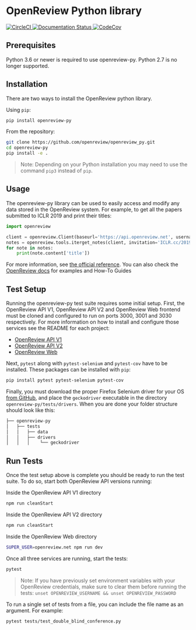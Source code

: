 OpenReview Python library
=========================

[
![CircleCI](https://circleci.com/gh/openreview/openreview-py.svg?style=svg)
](https://circleci.com/gh/openreview/openreview-py)
[
![Documentation Status](https://readthedocs.org/projects/openreview-py/badge/?version=latest)
](https://openreview-py.readthedocs.io/en/latest/?badge=latest)
[
![CodeCov](https://codecov.io/gh/openreview/openreview-py/branch/master/graph/badge.svg)
](https://codecov.io/gh/openreview/openreview-py)

Prerequisites
-------------

Python 3.6 or newer is required to use openreview-py. Python 2.7 is no longer supported.

Installation
------------

There are two ways to install the OpenReview python library.

Using `pip`:

```bash
pip install openreview-py
```

From the repository:

```bash
git clone https://github.com/openreview/openreview_py.git
cd openreview-py
pip install -e .
```

> Note: Depending on your Python installation you may need to use the command  `pip3` instead of `pip`.

Usage
-----

The openreview-py library can be used to easily access and modify any data stored in the OpenReview system. For example, to get all the papers submitted to ICLR 2019 and print their titles:

```python
import openreview

client = openreview.Client(baseurl='https://api.openreview.net', username='username', password='password')
notes = openreview.tools.iterget_notes(client, invitation='ICLR.cc/2019/Conference/-/Blind_Submission')
for note in notes:
    print(note.content['title'])
```

For more information, see [the official reference](https://openreview-py.readthedocs.io/en/latest/).
You can also check the [OpenReview docs](https://docs.openreview.net/getting-started/using-the-api/installing-and-instantiating-the-python-client) for examples and How-To Guides

Test Setup
----------

Running the openreview-py test suite requires some initial setup. First, the OpenReview API V1, OpenReview API V2 and OpenReview Web frontend must be cloned and configured to run on ports 3000, 3001 and 3030 respectively. For more information on how to install and configure those services see the README for each project:

- [OpenReview API V1](https://github.com/openreview/openreview-api-v1)
- [OpenReview API V2](https://github.com/openreview/openreview-api)
- [OpenReview Web](https://github.com/openreview/openreview-web)

Next, `pytest` along with `pytest-selenium` and `pytest-cov` have to be installed. These packages can be installed with `pip`:

```bash
pip install pytest pytest-selenium pytest-cov
```

Finally, you must download the proper Firefox Selenium driver for your OS [from GitHub](https://github.com/mozilla/geckodriver/releases), and place the `geckodriver` executable in the directory `openreview-py/tests/drivers`. When you are done your folder structure should look like this:

```bash
├── openreview-py
│   ├── tests
│   │   ├── data
│   │   ├── drivers
│   │   │    └── geckodriver
```

Run Tests
---------

Once the test setup above is complete you should be ready to run the test suite. To do so, start both OpenReview API versions running:

Inside the OpenReview API V1 directory
```bash
npm run cleanStart
```

Inside the OpenReview API V2 directory
```bash
npm run cleanStart
```

Inside the OpenReview Web directory
```bash
SUPER_USER=openreview.net npm run dev
```

Once all three services are running, start the tests:
```bash
pytest
```

> Note: If you have previously set environment variables with your OpenReview credentials, make sure to clear them before running the tests: `unset OPENREVIEW_USERNAME && unset OPENREVIEW_PASSWORD`

To run a single set of tests from a file, you can include the file name as an argument. For example:

```bash
pytest tests/test_double_blind_conference.py
```